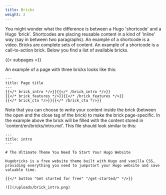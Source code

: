 ```yaml
---
title: Bricks
weight: 2
---
```


You might wonder what the difference is between a Hugo 'shortcode' and a Hugo 'brick'. Shortcodes are placing reusable content in a kind of 'inline' way (say in between two paragraphs). An example of a shortcode is a video. Bricks are complete sets of content. An example of a shortcode is a call-to-action brick. Below you find a list of available bricks.

{{< subpages >}}

An example of a page with three bricks looks like this:

```
---
title: Page title
---
{{</* brick_intro */>}}{{</* /brick_intro */>}}
{{</* brick_features */>}}{{</* /brick_features */>}}
{{</* brick_cta */>}}{{</* /brick_cta */>}}
```
<!--{{< brick_intro >}}{{< /brick_intro >}}-->
<!--{{< brick_features >}}{{< /brick_features >}}-->

Note that you can choose to write your content inside the brick (between the open and the close tag of the brick) to make the brick page-specific. In the example above the brick will be filled with the content stored in 'content/en/bricks/intro.md'. This file should look similar to this:

```
---
title: intro
---

# The Ultimate Theme You Need To Start Your Hugo Website

Hugobricks is a free website theme built with Hugo and vanilla CSS, providing everything you need to jumpstart your Hugo website and save valuable time.

{{</* button "Get started for free" "/get-started/" */>}}

![](/uploads/brick_intro.png)
```